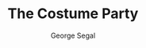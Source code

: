 ---
title: "The Costume Party"
year: "1972"
subtitle: "George Segal"
displayImg: "img/covers/The Costume Party, 1972, George Segal.jpg"
isArtworkInfo: 1
url: "https://www.wikiart.org/en/Search/The Costume Party%20George Segal"
newTab: 1
---